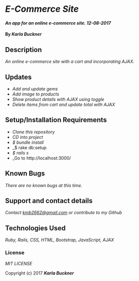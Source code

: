# _E-Commerce Site_

#### _An app for an online e-commerce site. 12-08-2017_

#### By _**Karla Buckner**_

## Description

_An online e-commerce site with a cart and incorporating AJAX._

## Updates

* _Add and update gems_
* _Add image to products_
* _Show product details with AJAX using toggle_
* _Delete items from cart and update total with AJAX_

## Setup/Installation Requirements

* _Clone this repository_
* _CD into project_
* _$ bundle install_
* _$ rake db:setup
* _$ rails s_
* _Go to http://localhost:3000/

## Known Bugs

_There are no known bugs at this time._

## Support and contact details

_Contact kmb2662@gmail.com or contribute to my Github_

## Technologies Used

_Ruby, Rails, CSS, HTML, Bootstrap, JavaScript, AJAX_

### License

*MIT LICENSE*

Copyright (c) 2017 **_Karla Buckner_**
